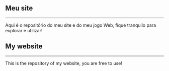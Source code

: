 ## Meu site
------------------------------------------------------------------------------------------------------------------------------------------------
Aqui é o repositório do meu site e do meu jogo Web, fique tranquilo para explorar e utilizar!

## My website
------------------------------------------------------------------------------------------------------------------------------------------------
This is the repository of my website, you are free to use!

